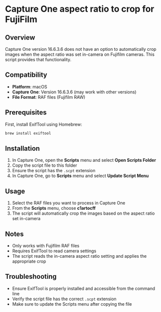 # Capture One aspect ratio to crop for FujiFilm 

## Overview
Capture One version 16.6.3.6 does not have an option to automatically crop images when the aspect ratio was set in-camera on Fujifilm cameras. This script provides that functionality.

## Compatibility
- **Platform**: macOS
- **Capture One**: Version 16.6.3.6 (may work with other versions)
- **File Format**: RAF files (Fujifilm RAW)

## Prerequisites
First, install ExifTool using Homebrew:
```bash
brew install exiftool
```

## Installation

1. In Capture One, open the **Scripts** menu and select **Open Scripts Folder**
2. Copy the script file to this folder
3. Ensure the script has the `.scpt` extension
4. In Capture One, go to **Scripts** menu and select **Update Script Menu**

## Usage

1. Select the RAF files you want to process in Capture One
2. From the **Scripts** menu, choose **c1artocff**
3. The script will automatically crop the images based on the aspect ratio set in-camera

## Notes
- Only works with Fujifilm RAF files
- Requires ExifTool to read camera settings
- The script reads the in-camera aspect ratio setting and applies the appropriate crop

## Troubleshooting
- Ensure ExifTool is properly installed and accessible from the command line
- Verify the script file has the correct `.scpt` extension
- Make sure to update the Scripts menu after copying the file

